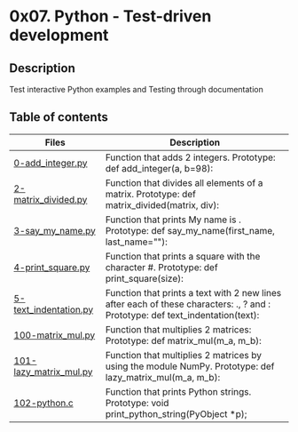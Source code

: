 # 0x07. Python - Test-driven development
## Description
Test interactive Python examples and Testing through documentation

## Table of contents
| Files |	Description |
| ----- |  ------ |
|[0-add_integer.py](https://github.com/bazboy36/alx-higher_level_programming/blob/master/0x07-python-test_driven_development/0-add_integer.py) | Function that adds 2 integers. Prototype: def add_integer(a, b=98): |
|[2-matrix_divided.py](https://github.com/bazboy36/alx-higher_level_programming/blob/master/0x07-python-test_driven_development/2-matrix_divided.py) |	Function that divides all elements of a matrix. Prototype: def matrix_divided(matrix, div): |
|[3-say_my_name.py](https://github.com/bazboy36/alx-higher_level_programming/blob/master/0x07-python-test_driven_development/3-say_my_name.py) |	Function that prints My name is . Prototype: def say_my_name(first_name, last_name=""): |
|[4-print_square.py](https://github.com/bazboy36/alx-higher_level_programming/blob/master/0x07-python-test_driven_development/4-print_square.py) |	Function that prints a square with the character #. Prototype: def print_square(size): |
|[5-text_indentation.py](https://github.com/bazboy36/alx-higher_level_programming/blob/master/0x07-python-test_driven_development/5-text_indentation.py) |	Function that prints a text with 2 new lines after each of these characters: ., ? and : Prototype: def text_indentation(text): |
|[100-matrix_mul.py](https://github.com/bazboy36/alx-higher_level_programming/blob/master/0x07-python-test_driven_development/100-matrix_mul.py) |	Function that multiplies 2 matrices: Prototype: def matrix_mul(m_a, m_b): |
|[101-lazy_matrix_mul.py](https://github.com/bazboy36/alx-higher_level_programming/blob/master/0x07-python-test_driven_development/101-lazy_matrix_mul.py) |Function that multiplies 2 matrices by using the module NumPy. Prototype: def lazy_matrix_mul(m_a, m_b): |
|[102-python.c](https://github.com/bazboy36/alx-higher_level_programming/blob/master/0x07-python-test_driven_development/102-python.c) |	Function that prints Python strings. Prototype: void print_python_string(PyObject *p); |
